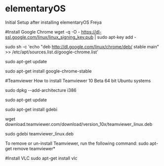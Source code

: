 # elementaryOS
Initial Setup after installing elementaryOS Freya

#Install Google Chrome
wget -q -O - https://dl-ssl.google.com/linux/linux_signing_key.pub | sudo apt-key add -

sudo sh -c 'echo "deb http://dl.google.com/linux/chrome/deb/ stable main" >> /etc/apt/sources.list.d/google-chrome.list'

sudo apt-get update
 
sudo apt-get install google-chrome-stable

#Teamviewer
How to install Teamviewer 10 Beta 64 bit Ubuntu systems

sudo dpkg --add-architecture i386
 
sudo apt-get update
 
sudo apt-get install gdebi
 
wget download.teamviewer.com/download/version_10x/teamviewer_linux.deb
 
sudo gdebi teamviewer_linux.deb
 
To remove or un-install Teamviewer, run the following command:
 sudo apt-get remove teamviewer*

#Install VLC
sudo apt-get install vlc

